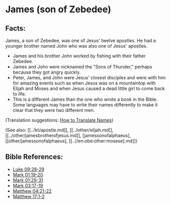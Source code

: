 # James (son of Zebedee) #

## Facts: ##

James, a son of Zebedee, was one of Jesus' twelve apostles. He had a younger brother named John who was also one of Jesus' apostles.

* James and his brother John worked by fishing with their father Zebedee.
* James and John were nicknamed the "Sons of Thunder," perhaps because they got angry quickly.
* Peter, James, and John were Jesus' closest disciples and were with him for amazing events such as when Jesus was on a mountaintop with Elijah and Moses and when Jesus caused a dead little girl to come back to life.
* This is a different James than the one who wrote a book in the Bible. Some languages may have to write their names differently to make it clear that they were two different men.

(Translation suggestions: [How to Translate Names](en/ta-vol1/translate/man/translate-names))

(See also: [[../kt/apostle.md]], [[../other/elijah.md]], [[../other/jamesbrotherofjesus.md]], [jamessonofalphaeus], [[other/jamessonofalphaeus], [[..//en:obe:other:mosese].md]])

## Bible References: ##

* [Luke 09:28-29](en/tn/luk/help/09/28)
* [Mark 01:19-20](en/tn/mrk/help/01/19)
* [Mark 01:29-31](en/tn/mrk/help/01/29)
* [Mark 03:17-19](en/tn/mrk/help/03/17)
* [Matthew 04:21-22](en/tn/mat/help/04/21)
* [Matthew 17:1-2](en/tn/mat/help/17/01)